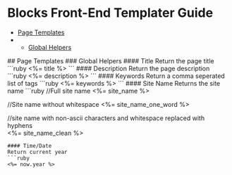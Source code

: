 # Blocks Front-End Templater Guide
* [Page Templates](#page_templates)
* * [Global Helpers](#pt_global)

<a name="page_templates"/>
## Page Templates
<a name="pt_global"/>
### Global Helpers
#### Title
Return the page title
```ruby
<%= title %>
```
#### Description
Return the page description
```ruby
<%= description %>
```
#### Keywords
Return a comma seperated list of tags
```ruby
<%= keywords %>
```
#### Site Name
Returns the site name
```ruby
//Full site name	
<%= site_name %>

//Site name without whitespace
<%= site_name_one_word %>

//site name with non-ascii characters and whitespace replaced with hyphens	
<%= site_name_clean %>
```
#### Time/Date
Return current year
```ruby
<%= now.year %>
```


